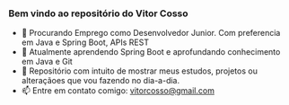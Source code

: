 ### Bem vindo ao repositório do Vitor Cosso

- 🔭 Procurando Emprego como Desenvolvedor Junior. Com preferencia em Java e Spring Boot, APIs REST
- 🌱 Atualmente aprendendo Spring Boot e aprofundando conhecimento em Java e Git
- 💬 Repositório com intuito de mostrar meus estudos, projetos ou alteraçãoes que vou fazendo no dia-a-dia.
- 📫 Entre em contato comigo: vitorcosso@gmail.com 
<!--
